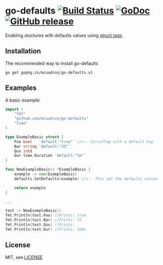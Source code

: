go-defaults [![Build Status](https://travis-ci.org/mcuadros/go-defaults.png?branch=master)](https://travis-ci.org/mcuadros/go-defaults) [![GoDoc](http://godoc.org/github.com/mcuadros/go-defaults?status.png)](http://godoc.org/github.com/mcuadros/go-defaults) [![GitHub release](https://img.shields.io/github/release/mcuadros/go-defaults.svg)](https://github.com/mcuadros/go-defaults/releases)
==============================

Enabling stuctures with defaults values using [struct tags](http://golang.org/pkg/reflect/#StructTag).

Installation
------------

The recommended way to install go-defaults

```
go get gopkg.in/mcuadros/go-defaults.v1
```

Examples
--------

A basic example:

```go
import (
    "fmt"
    "github.com/mcuadros/go-defaults"
    "time"
)

type ExampleBasic struct {
    Foo bool   `default:"true"` //<-- StructTag with a default key
    Bar string `default:"33"`
    Qux int8
    Dur time.Duration `default:"1m"`
}

func NewExampleBasic() *ExampleBasic {
    example := new(ExampleBasic)
    defaults.SetDefaults(example) //<-- This set the defaults values

    return example
}

...

test := NewExampleBasic()
fmt.Println(test.Foo) //Prints: true
fmt.Println(test.Bar) //Prints: 33
fmt.Println(test.Qux) //Prints:
fmt.Println(test.Dur) //Prints: 1m0s

```

License
-------

MIT, see [LICENSE](LICENSE)
